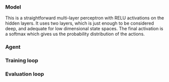 ### Model
This is a straightforward multi-layer perceptron with RELU activations on the hidden layers.  It uses two layers, which is just enough to be considered deep, and adequate for low dimensional state spaces.  The final activation is a softmax which gives us the probability distribution of the actions.


### Agent


### Training loop


### Evaluation loop

